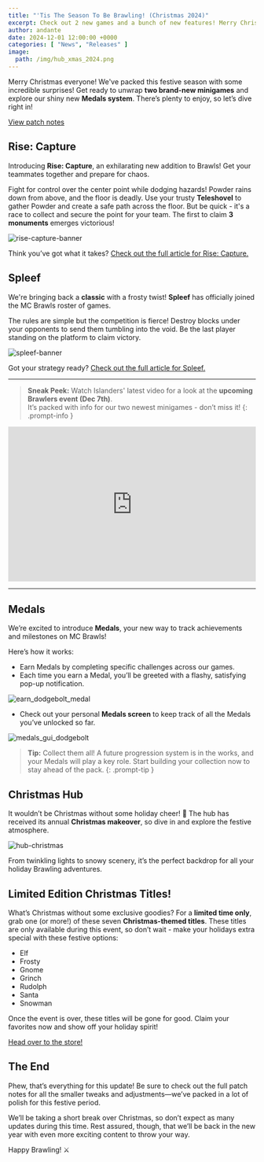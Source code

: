 ```yaml
---
title: "'Tis The Season To Be Brawling! (Christmas 2024)"
excerpt: Check out 2 new games and a bunch of new features! Merry Christmas!
author: andante
date: 2024-12-01 12:00:00 +0000
categories: [ "News", "Releases" ]
image:
  path: /img/hub_xmas_2024.png
---
```


Merry Christmas everyone! We've packed this festive season with some incredible surprises! Get ready to unwrap **two brand-new minigames** and explore our shiny new **Medals system**. There’s plenty to enjoy, so let’s dive right in!

[View patch notes](/posts/patch-notes-0-8-0)

## <i class="fas fa-person-walking-luggage"></i> Rise: Capture

Introducing **Rise: Capture**, an exhilarating new addition to Brawls! Get your teammates together and prepare for chaos.

Fight for control over the center point while dodging hazards! Powder rains down from above, and the floor is deadly. Use your trusty **Teleshovel** to gather Powder and create a safe path across the floor. But be quick - it's a race to collect and secure the point for your team. The first to claim **3 monuments** emerges victorious!

![rise-capture-banner](/img/game/rise_capture_banner.png)

Think you’ve got what it takes? [Check out the full article for Rise: Capture.](/rise-capture)

## <i class="fas fa-snowflake"></i> Spleef

We're bringing back a **classic** with a frosty twist! **Spleef** has officially joined the MC Brawls roster of games. 

The rules are simple but the competition is fierce! Destroy blocks under your opponents to send them tumbling into the void. Be the last player standing on the platform to claim victory.

![spleef-banner](/img/game/spleef_banner.png)

Got your strategy ready? [Check out the full article for Spleef.](/spleef)

---

> **Sneak Peek:** Watch Islanders' latest video for a look at the **upcoming Brawlers event (Dec 7th)**.  
> It’s packed with info for our two newest minigames - don’t miss it!
{: .prompt-info }

<iframe style="max-width: 100%" width="560" height="315" src="https://www.youtube.com/embed/KfJ8HPXpoBs?start=102" title="YouTube video player" frameborder="0" allow="accelerometer; autoplay; clipboard-write; encrypted-media; gyroscope; picture-in-picture; web-share" referrerpolicy="strict-origin-when-cross-origin" allowfullscreen></iframe>

---

## <i class="fas fa-trophy"></i> Medals

We’re excited to introduce **Medals**, your new way to track achievements and milestones on MC Brawls! 

Here’s how it works:

- Earn Medals by completing specific challenges across our games.
- Each time you earn a Medal, you’ll be greeted with a flashy, satisfying pop-up notification.

![earn_dodgebolt_medal](/img/game/earn_dodgebolt_medal.gif)

- Check out your personal **Medals screen** to keep track of all the Medals you’ve unlocked so far.

![medals_gui_dodgebolt](/img/game/medals_gui_dodgebolt.png)

> **Tip:** Collect them all! A future progression system is in the works, and your Medals will play a key role. Start building your collection now to stay ahead of the pack.
{: .prompt-tip }

## <i class="fas fa-snowman"></i> Christmas Hub

It wouldn’t be Christmas without some holiday cheer! 🎅 The hub has received its annual **Christmas makeover**, so dive in and explore the festive atmosphere.

![hub-christmas](/img/christmas-2024-compressed.png)

From twinkling lights to snowy scenery, it’s the perfect backdrop for all your holiday Brawling adventures.

## <i class="fas fa-snowflake"></i> Limited Edition Christmas Titles!

What’s Christmas without some exclusive goodies? For a **limited time only**, grab one (or more!) of these seven **Christmas-themed titles**. These titles are only available during this event, so don’t wait - make your holidays extra special with these festive options:

- Elf
- Frosty
- Gnome
- Grinch
- Rudolph
- Santa
- Snowman

Once the event is over, these titles will be gone for good. Claim your favorites now and show off your holiday spirit!

[Head over to the store!](https://store.mcbrawls.net/category/christmas-2024)

## The End

Phew, that’s everything for this update! Be sure to check out the full patch notes for all the smaller tweaks and adjustments—we’ve packed in a lot of polish for this festive period.

We’ll be taking a short break over Christmas, so don’t expect as many updates during this time. Rest assured, though, that we’ll be back in the new year with even more exciting content to throw your way. 

Happy Brawling! ⚔️
